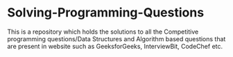 # Solving-Programming-Questions
This is a repository which holds the solutions to all the Competitive programming questions/Data Structures and Algorithm based questions that are present in website such as GeeksforGeeks, InterviewBit, CodeChef etc.
